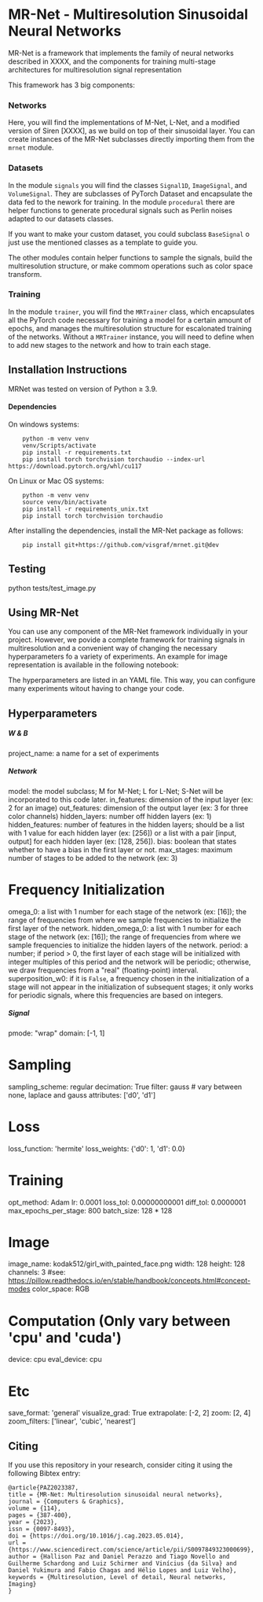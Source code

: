 # MR-Net - Multiresolution Sinusoidal Neural Networks

MR-Net is a framework that implements the family of neural networks described in XXXX, and the components for training multi-stage architectures for multiresolution signal representation

This framework has 3 big components:

### Networks

Here, you will find the implementations of M-Net, L-Net, and a modified version of Siren [XXXX], as we build on top of their sinusoidal layer. You can create instances of the MR-Net subclasses directly importing them from the `mrnet` module.

### Datasets

In the module `signals` you will find the classes `Signal1D`, `ImageSignal`, and `VolumeSignal`. They are subclasses of PyTorch Dataset and encapsulate the data fed to the nework for training. In the module `procedural` there are helper functions to generate procedural signals such as Perlin noises adapted to our datasets classes.

If you want to make your custom dataset, you could subclass `BaseSignal` o just use the mentioned classes as a template to guide you.

The other modules contain helper functions to sample the signals, build the multiresolution structure, or make commom operations such as color space transform.

### Training

In the module `trainer`, you will find the `MRTrainer` class, which encapsulates all the PyTorch code necessary for training a model for a certain amount of epochs, and manages the multiresolution structure for escalonated training of the networks. Without a `MRTrainer` instance, you will need to define when to add new stages to the network and how to train each stage. 

## Installation Instructions

MRNet was tested on version of Python $\ge$ 3.9.

#### Dependencies

On windows systems:
```
    python -m venv venv
    venv/Scripts/activate
    pip install -r requirements.txt
    pip install torch torchvision torchaudio --index-url https://download.pytorch.org/whl/cu117
```

On Linux or Mac OS systems:
```
    python -m venv venv
    source venv/bin/activate
    pip install -r requirements_unix.txt
    pip install torch torchvision torchaudio
```

After installing the dependencies, install the MR-Net package as follows:

```
    pip install git+https://github.com/visgraf/mrnet.git@dev
```

## Testing

python tests/test_image.py

## Using MR-Net

You can use any component of the MR-Net framework individually in your project. However, we povide a complete framework for training signals in multiresolution and a convenient way of changing the necessary hyperparameters fo a variety of experiments. An example for image representation is available in the following notebook:


The hyperparameters are listed in an YAML file. This way, you can configure many experiments witout having to change your code.

## Hyperparameters

##### W & B
project_name: a name for a set of experiments

##### Network
model: the model subclass; M for M-Net; L for L-Net; S-Net will be incorporated to this code later.
in_features: dimension of the input layer (ex: 2 for an image)
out_features: dimension of the output layer (ex: 3 for three color channels)
hidden_layers: number off hidden layers (ex: 1)
hidden_features: number of features in the hidden layers; should be a list with 1 value for each hidden layer (ex: [256]) or a list with a pair [input, output] for each hidden layer (ex: [128, 256]).
bias: boolean that states whether to have a bias in the first layer or not.
max_stages: maximum number of stages to be added to the network (ex: 3)

# Frequency Initialization
omega_0: a list with 1 number for each stage of the network (ex: [16]); the range of frequencies from where we sample frequencies to initialize the first layer of the network.
hidden_omega_0: a list with 1 number for each stage of the network (ex: [16]); the range of frequencies from where we sample frequencies to initialize the hidden layers of the network.
period: a number; if period $\gt$ 0, the first layer of each stage will be initialized with integer multiples of this period and the network will be periodic; otherwise, we draw frequencies from a "real" (floating-point) interval.
superposition_w0: if it is `False`, a frequency chosen in the initialization of a stage will not appear in the initialization of subsequent stages; it only works for periodic signals, where this frequencies are based on integers.

##### Signal

pmode: "wrap"
domain: [-1, 1]

# Sampling
sampling_scheme: regular
decimation: True
filter: gauss # vary between none, laplace and gauss
attributes: ['d0', 'd1']

# Loss
loss_function: 'hermite'
loss_weights: {'d0': 1, 'd1': 0.0}

# Training
opt_method: Adam
lr: 0.0001
loss_tol: 0.00000000001
diff_tol: 0.0000001
max_epochs_per_stage: 800
batch_size: 128 * 128

# Image
image_name: kodak512/girl_with_painted_face.png
width: 128
height: 128
channels: 3
#see: https://pillow.readthedocs.io/en/stable/handbook/concepts.html#concept-modes
color_space: RGB

# Computation (Only vary between 'cpu' and 'cuda')
device: cpu
eval_device: cpu

# Etc
save_format: 'general'
visualize_grad: True
extrapolate: [-2, 2]
zoom: [2, 4]
zoom_filters: ['linear', 'cubic', 'nearest']

<!-- positive_freqs: False -->



## Citing

If you use this repository in your research, consider citing it using the following Bibtex entry:

```
@article{PAZ2023387,
title = {MR-Net: Multiresolution sinusoidal neural networks},
journal = {Computers & Graphics},
volume = {114},
pages = {387-400},
year = {2023},
issn = {0097-8493},
doi = {https://doi.org/10.1016/j.cag.2023.05.014},
url = {https://www.sciencedirect.com/science/article/pii/S0097849323000699},
author = {Hallison Paz and Daniel Perazzo and Tiago Novello and Guilherme Schardong and Luiz Schirmer and Vinícius {da Silva} and Daniel Yukimura and Fabio Chagas and Hélio Lopes and Luiz Velho},
keywords = {Multiresolution, Level of detail, Neural networks, Imaging}
}
```

